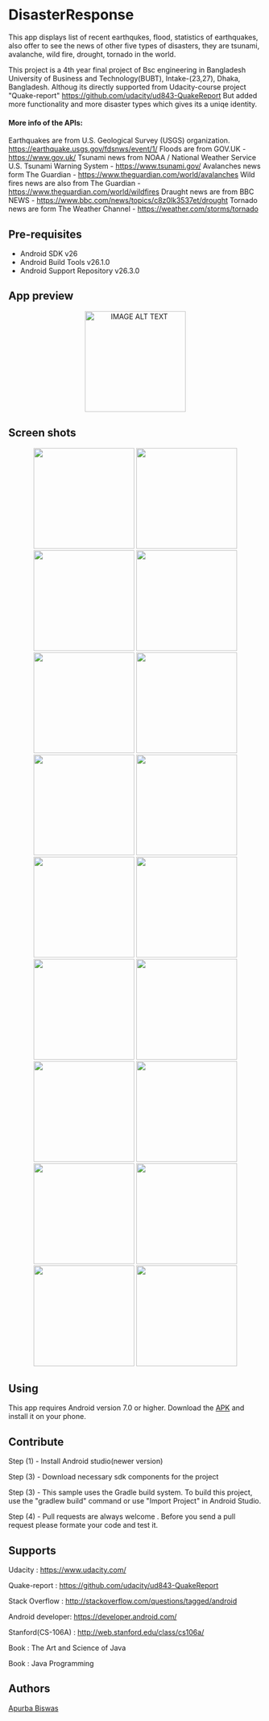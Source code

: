 DisasterResponse
====================================

This app displays list of recent earthqukes, flood, statistics of earthquakes, also offer to see the news of other five types of disasters, they are tsunami, avalanche, wild fire, drought, tornado in the world.

This project is a 4th year final project of Bsc engineering in Bangladesh University of Business and Technology(BUBT), Intake-(23,27), Dhaka, Bangladesh.
Althoug its directly supported from Udacity-course project "Quake-report"
https://github.com/udacity/ud843-QuakeReport
But added more functionality and more disaster types which gives its a uniqe identity.

#### More info of the APIs:
Earthquakes are from U.S. Geological Survey (USGS) organization.
https://earthquake.usgs.gov/fdsnws/event/1/
Floods are from GOV.UK - https://www.gov.uk/
Tsunami news from NOAA / National Weather Service U.S. Tsunami Warning System - https://www.tsunami.gov/
Avalanches news form The Guardian - https://www.theguardian.com/world/avalanches
Wild fires news are also from The Guardian - https://www.theguardian.com/world/wildfires
Draught news are from BBC NEWS - https://www.bbc.com/news/topics/c8z0lk3537et/drought
Tornado news are form The Weather Channel - https://weather.com/storms/tornado

Pre-requisites
--------------

- Android SDK v26
- Android Build Tools v26.1.0
- Android Support Repository v26.3.0

App preview
--------------

<div align="center">
  <a href="https://www.youtube.com/watch?v=a9iwx5rW8G0"><img src="screen_shot/img_preview.png" width ="200" alt="IMAGE ALT TEXT"></a>
</div>

Screen shots
--------------
<div align="center">
  <img src ="screen_shot/img1.png" width ="200"> <img src ="screen_shot/img2.png" width ="200"> <img src ="screen_shot/img3.png" width ="200"> <img src ="screen_shot/img4.png" width ="200">
</div>

<div align="center">
  <img src ="screen_shot/img5.png" width ="200"> <img src ="screen_shot/img6.png" width ="200"> <img src ="screen_shot/img7.png" width ="200"> <img src ="screen_shot/img8.png" width ="200">
</div>

<div align="center">
  <img src ="screen_shot/img9.png" width ="200"> <img src ="screen_shot/img10.png" width ="200"> <img src ="screen_shot/img11.png" width ="200"> <img src ="screen_shot/img12.png" width ="200">
</div>

<div align="center">
  <img src ="screen_shot/img13.png" width ="200"> <img src ="screen_shot/img14.png" width ="200"> <img src ="screen_shot/img15.png" width ="200"> <img src ="screen_shot/img16.png" width ="200">
</div>

<div align="center">
  <img src ="screen_shot/img17.png" width ="200"> <img src ="screen_shot/img18.png" width ="200">
</div>


Using
--------------

This app requires Android version 7.0 or higher. Download the [APK](https://github.com/Apurba000Biswas/Disaster-Response/tree/master/APK) and install it on your phone.

Contribute
--------------

Step (1) - Install Android studio(newer version)

Step (3) - Download necessary sdk components for the project 

Step (3) - This sample uses the Gradle build system. To build this project, use the "gradlew build" command or use "Import Project" in Android Studio.

Step (4) - Pull requests are always welcome . Before you send a pull request please formate your code and test it.


Supports
--------------

Udacity : https://www.udacity.com/

Quake-report : https://github.com/udacity/ud843-QuakeReport

Stack Overflow : http://stackoverflow.com/questions/tagged/android

Android developer: https://developer.android.com/

Stanford(CS-106A) : http://web.stanford.edu/class/cs106a/

Book : The Art and Science of Java

Book : Java Programming

Authors
--------------

[Apurba Biswas](https://github.com/Apurba000Biswas)